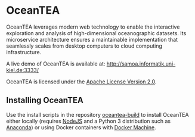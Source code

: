 # OceanTEA

OceanTEA leverages modern web technology to enable the interactive exploration and analysis of high-dimensional oceanographic datasets. Its microservice architecture ensures a maintainable implementation that seamlessly scales from desktop computers to cloud computing infrastructure. 

A live demo of OceanTEA is available at: <http://samoa.informatik.uni-kiel.de:3333/>

OceanTEA is licensed under the [Apache License Version 2.0](https://www.apache.org/licenses/LICENSE-2.0).

## Installing OceanTEA

Use the install scripts in the repository [oceantea-build](https://github.com/a-johanson/oceantea-build) to install OceanTEA either locally (requires [NodeJS](https://nodejs.org/) and a Python 3 distribution such as [Anaconda](https://www.continuum.io/downloads)) or using Docker containers with [Docker Machine](https://www.docker.com/products/docker-toolbox).

